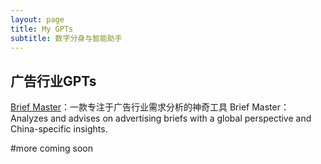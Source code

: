 ```yaml
---
layout: page
title: My GPTs
subtitle: 数字分身与智能助手
---
```

## 广告行业GPTs

[Brief Master](https://chat.openai.com/g/g-UzEO3sYlg-brief-master)：一款专注于广告行业需求分析的神奇工具
Brief Master：Analyzes and advises on advertising briefs with a global perspective and China-specific insights.


#more coming soon




